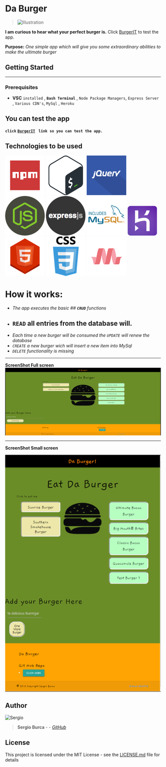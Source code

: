 # Da Burger
> ![Illustration](https://cdn3.iconfinder.com/data/icons/yummicon-pro/100/063_Hamburger-512.png)

**I am curious to hear what your perfect burger is.**
Click  [BurgerIT](https://safe-dawn-71531.herokuapp.com/) to test the app.

**Purpose:** _One simple app which will give you some extraordinary abilities to make the ultimate burger_

## Getting Started
____
> 
### Prerequisites
* **VSC** `installed` , **`Bash Terminal`** , `Node Package Managers`, `Express Server` ,  `Various CDN's`, `MySql` , `Heroku`

## You can test the app 
**`click`** [**`BurgerIT`**](https://safe-dawn-71531.herokuapp.com/) **` link so you can test the app.`** 

## Technologies to be used 

![NPM](public/assets/images/npm2.png) ![_BASH terminal_](public/assets/images/bash.png) ![**jQuery**](public/assets/images/jquery.png) ![**Node.js**](public/assets/images/nodejs.png) ![**Express Server**](public/assets/images/expressjs.png) ![**MySQL & ORM**](public/assets/images/mysql.png) ![**Heroku for deployment**](public/assets/images/heroku.png) ![`HTML`](public/assets/images/html5.png) ![``CSS``](public/assets/images/css.png) ![_`Materialize`_ ](public/assets/images/materialize.png)

# **How it works:**

* _The app executes the basic ## **`CRUD`** functions_ 
* ## `READ` all entries from the database will.
* _Each time a new burger will be *consumed* the `UPDATE` will renew the database_
* _`CREATE` a new burger wich will insert a new item into MySql_
* _`DELETE` functionality is missing_

---
**ScreenShot Full screen**
![Illustration](public/assets/images/CaptureApp.PNG)

---

**ScreenShot Small screen**

![Illustration](public/assets/images/CaptureAppM.PNG)


## Author

![Sergio](https://www.shareicon.net/data/128x128/2016/03/24/738611_people_512x512.png)
> **Sergio Burca** - - [*GitHub*](https://github.com/mecaniser)

## License

This project is licensed under the MIT License - see the [LICENSE.md](LICENSE.md) file for details





